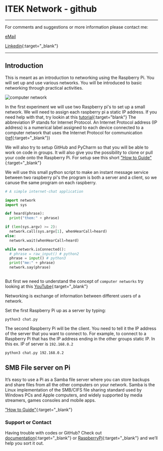 # ITEK Network - github

______
For comments and suggestions or more information please contact me:

[eMail](mailto:hans@eaaa.dk)

[Linkedin](https://www.linkedin.com/in/hansjeppesen/){:target="_blank"}

______

## <span>Introduction</span>

This is meant as an introduction to networking using the Raspberry Pi. You will set up and use various networks. You will be introduced to basic networking through practical activities.

![computer network](/ITEK_01_network/images/network-cable-ethernet-computer-159304.jpeg)

In the first experiment we will use two Raspberry pi's to set up a small network. We will need to assign each raspberry pi a static IP address. If you need help with that, try lookin at this [tutorial](https://www.modmypi.com/blog/how-to-give-your-raspberry-pi-a-static-ip-address-update){:target="blank"}
The abbreviation IP stands for Internet Protocol. An Internet Protocol address (IP address) is a numerical label assigned to each device connected to a computer network that uses the Internet Protocol for communication ([ref](https://tools.ietf.org/html/rfc760){:target="_blank"})

We will also try to setup GitHub and PyCharm so that you will be able to work on code in groups. It will also give you the possibility to clone or pull your code onto the Raspberry Pi. For setup see this short ["How to Guide"](doc/git_pycharm.md){:target="_blank"}

We will use this small python script to make an instant message service between two raspberry pi's the program is both a server and a client, so we canuse the same program on each raspberry.

```python
# A simple internet-chat application

import network
import sys

def heard(phrase):
  print("them:" + phrase)

if (len(sys.argv) >= 2):
  network.call(sys.argv[1], whenHearCall=heard)
else:  
  network.wait(whenHearCall=heard)

while network.isConnected():
  # phrase = raw_input() # python2
  phrase = input() # python3
  print("me:" + phrase)
  network.say(phrase)
  
```

But first we need to understand the concept of ```computer networks``` try looking at this [YouTube](https://www.youtube.com/watch?v=kNJZ-v263zc){:target="_blank"}

Networking is exchange of information between different users of a network.

Set the first Raspberry Pi up as a server by typing:

```python3 chat.py```

The second Raspberry Pi will be the client. You need to tell it the IP address of the server that you want to connect to. For example, to connect to a Raspberry Pi that has the IP address ending in the other groups static IP. In this ex. IP of server is ```192.168.0.2```

```python3 chat.py 192.168.0.2```

## SMB File server on Pi

It’s easy to use a Pi as a Samba file server where you can store backups and share files from all the other computers on your network.
Samba is the Linux implementation of the SMB/CIFS file sharing standard used by Windows PCs and Apple computers, and widely supported by media streamers, games consoles and mobile apps.

 ["How to Guide"](doc/smb_server.md){:target="_blank"}

### Support or Contact

Having trouble with codes or GitHub? Check out [documentation](https://help.github.com/categories/github-pages-basics/){:target="_blank"} or [RaspberryPi](https://www.raspberrypi.org/documentation/){:target="_blank"} and we’ll help you sort it out.
